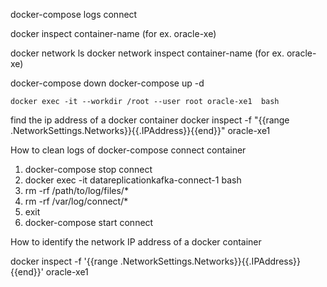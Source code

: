 docker-compose logs connect

docker inspect container-name (for ex. oracle-xe)

docker network ls 
docker network inspect container-name (for ex. oracle-xe)

docker-compose down
docker-compose up -d

    docker exec -it --workdir /root --user root oracle-xe1  bash


find the ip address of a docker container
docker inspect -f "{{range .NetworkSettings.Networks}}{{.IPAddress}}{{end}}" oracle-xe1



How to clean logs of docker-compose connect container
1. docker-compose stop connect
2. docker exec -it datareplicationkafka-connect-1 bash
3. rm -rf /path/to/log/files/*
4. rm -rf /var/log/connect/*
5. exit 
6. docker-compose start connect


How to identify the network IP address of a docker container

docker inspect -f '{{range .NetworkSettings.Networks}}{{.IPAddress}}{{end}}' oracle-xe1